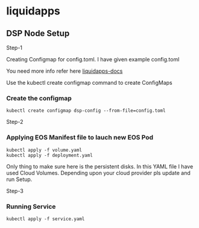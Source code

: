 # liquidapps

## DSP Node Setup

Step-1

Creating Configmap for config.toml. I have given example config.toml

You need more info refer here [liquidapps-docs](https://docs.liquidapps.io/en/v2.0/dsps/eosio-node.html#configuration)


Use the kubectl create configmap command to create ConfigMaps

### Create the configmap
```
kubectl create configmap dsp-config --from-file=config.toml

```

Step-2

### Applying EOS Manifest file to lauch new EOS Pod

```
kubectl apply -f volume.yaml
kubectl apply -f deployment.yaml

````
Only thing to make sure here is the persistent disks. In this YAML file I have used Cloud Volumes. 
Depending upon your cloud provider pls update and run Setup.

Step-3

### Running Service


```
kubectl apply -f service.yaml

````
